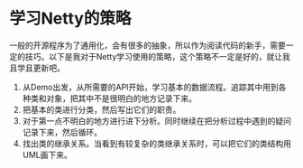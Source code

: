 学习Netty的策略
==============

一般的开源程序为了通用化，会有很多的抽象，所以作为阅读代码的新手，需要一定的技巧。以下是我对于Netty学习使用的策略，这个策略不一定是好的，就让我且学且更新吧。

1. 从Demo出发，从所需要的API开始，学习基本的数据流程。追踪其中用到各种类和对象，把其中不是很明白的地方记录下来。
2. 把基本的类进行分类，然后写出它们的职责。
3. 对于第一点不明白的地方进行进下分析。同时继续在把分析过程中遇到的疑问记录下来，然后循环。
4. 找出类的继承关系。当看到有较复杂的类继承关系时，可以把它们的类结构用UML画下来。


